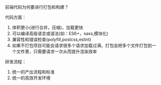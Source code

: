 前端代码为何要进行打包和构建？

代码方面：

1. 体积更小(进行合并，压缩)，加载更快
2. 可以编译高级语言或语法(如：ES6+，sass,模块化)
3. 兼容性和错误检查(polyfill,postcss,eslint)
4. 如果不打包项目可能会请求很多个请求加载过满，打包会把多个文件打包到一个文件里，只需要请求一次从而提升渲染效率

研发流程：

1. 统一的产出流程和标准
2. 统一的高效开发环境
